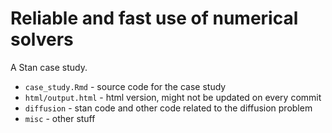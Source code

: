 # Reliable and fast use of numerical solvers

A Stan case study.

* `case_study.Rmd` - source code for the case study
* `html/output.html` - html version, might not be updated on every commit
* `diffusion` - stan code and other code related to the diffusion problem
* `misc` - other stuff

